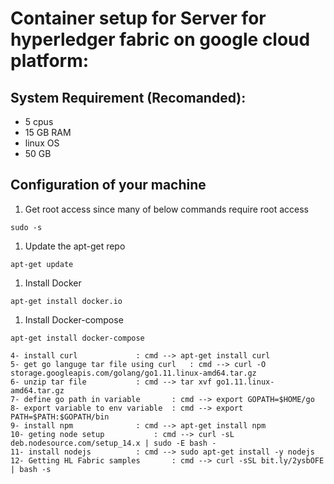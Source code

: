 # Container setup for Server for hyperledger fabric on google cloud platform:

## System Requirement (Recomanded):

- 5 cpus
- 15 GB RAM
- linux OS
- 50 GB

## Configuration of your machine

1. Get root access since many of below commands require root access

```shell script
sudo -s
```

1. Update the apt-get repo

```
apt-get update
```

1. Install Docker

```
apt-get install docker.io
```

1. Install Docker-compose

```
apt-get install docker-compose
```

    4- install curl				: cmd --> apt-get install curl
    5- get go languge tar file using curl	: cmd --> curl -O storage.googleapis.com/golang/go1.11.linux-amd64.tar.gz
    6- unzip tar file			: cmd --> tar xvf go1.11.linux-amd64.tar.gz
    7- define go path in variable		: cmd --> export GOPATH=$HOME/go
    8- export variable to env variable 	: cmd --> export PATH=$PATH:$GOPATH/bin
    9- install npm				: cmd --> apt-get install npm
    10- geting node setup 			: cmd --> curl -sL deb.nodesource.com/setup_14.x | sudo -E bash -
    11- install nodejs			: cmd --> sudo apt-get install -y nodejs
    12- Getting HL Fabric samples		: cmd --> curl -sSL bit.ly/2ysbOFE | bash -s
